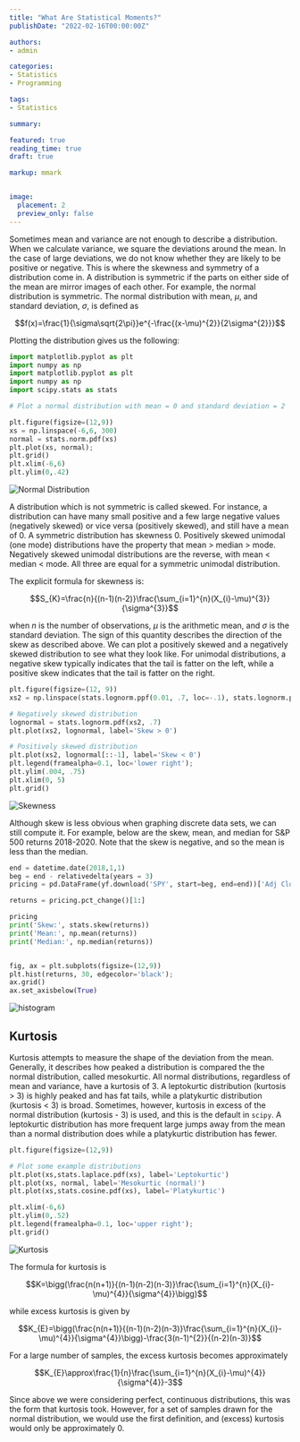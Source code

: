 ```yaml
---
title: "What Are Statistical Moments?"
publishDate: "2022-02-16T00:00:00Z"

authors:
- admin

categories:
- Statistics
- Programming

tags:
- Statistics

summary: 

featured: true
reading_time: true
draft: true

markup: mmark


image:
  placement: 2
  preview_only: false
---
```


Sometimes mean and variance are not enough to describe a distribution. When we calculate variance, we square the deviations around the mean. In the case of large deviations, we do not know whether they are likely to be positive or negative. This is where the skewness and symmetry of a distribution come in. A distribution is symmetric if the parts on either side of the mean are mirror images of each other. For example, the normal distribution is symmetric. The normal distribution with mean, $\mu$, and standard deviation, $\sigma$, is defined as

$$f(x)=\frac{1}{\sigma\sqrt{2\pi}}e^{-\frac{(x-\mu)^{2}}{2\sigma^{2}}}$$

Plotting the distribution gives us the following:

```python
import matplotlib.pyplot as plt
import numpy as np
import matplotlib.pyplot as plt
import numpy as np
import scipy.stats as stats

# Plot a normal distribution with mean = 0 and standard deviation = 2

plt.figure(figsize=(12,9))
xs = np.linspace(-6,6, 300)
normal = stats.norm.pdf(xs)
plt.plot(xs, normal);
plt.grid()
plt.xlim(-6,6)
plt.ylim(0,.42)
```
![Normal Distribution](normaldist.png)

A distribution which is not symmetric is called skewed. For instance, a distribution can have many small positive and a few large negative values (negatively skewed) or vice versa (positively skewed), and still have a mean of 0. A symmetric distribution has skewness 0. Positively skewed unimodal (one mode) distributions have the property that mean > median > mode. Negatively skewed unimodal distributions are the reverse, with mean < median < mode. All three are equal for a symmetric unimodal distribution.

The explicit formula for skewness is:

$$S_{K}=\frac{n}{(n-1)(n-2)}\frac{\sum_{i=1}^{n}(X_{i}-\mu)^{3}}{\sigma^{3}}$$

when $n$ is the number of observations, $\mu$ is the arithmetic mean, and $\sigma$ is the standard deviation. The sign of this quantity describes the direction of the skew as described above. We can plot a positively skewed and a negatively skewed distribution to see what they look like. For unimodal distributions, a negative skew typically indicates that the tail is fatter on the left, while a positive skew indicates that the tail is fatter on the right.

```python
plt.figure(figsize=(12, 9))
xs2 = np.linspace(stats.lognorm.ppf(0.01, .7, loc=-.1), stats.lognorm.ppf(0.99, .7, loc=-.1), 150)

# Negatively skewed distribution
lognormal = stats.lognorm.pdf(xs2, .7)
plt.plot(xs2, lognormal, label='Skew > 0')

# Positively skewed distribution
plt.plot(xs2, lognormal[::-1], label='Skew < 0')
plt.legend(framealpha=0.1, loc='lower right');
plt.ylim(.004, .75)
plt.xlim(0, 5)
plt.grid()
```

![Skewness](skewness.png)

Although skew is less obvious when graphing discrete data sets, we can still compute it. For example, below are the skew, mean, and median for S&P 500 returns 2018-2020. Note that the skew is negative, and so the mean is less than the median.

```python
end = datetime.date(2018,1,1)
beg = end - relativedelta(years = 3)
pricing = pd.DataFrame(yf.download('SPY', start=beg, end=end))['Adj Close']

returns = pricing.pct_change()[1:]

pricing
print('Skew:', stats.skew(returns))
print('Mean:', np.mean(returns))
print('Median:', np.median(returns))


fig, ax = plt.subplots(figsize=(12,9))
plt.hist(returns, 30, edgecolor='black');
ax.grid()
ax.set_axisbelow(True)
```
![histogram](histogram.png)

## Kurtosis

Kurtosis attempts to measure the shape of the deviation from the mean. Generally, it describes how peaked a distribution is compared the the normal distribution, called mesokurtic. All normal distributions, regardless of mean and variance, have a kurtosis of 3. A leptokurtic distribution (kurtosis > 3) is highly peaked and has fat tails, while a platykurtic distribution (kurtosis < 3) is broad. Sometimes, however, kurtosis in excess of the normal distribution (kurtosis - 3) is used, and this is the default in `scipy`. A leptokurtic distribution has more frequent large jumps away from the mean than a normal distribution does while a platykurtic distribution has fewer.

```python
plt.figure(figsize=(12,9))

# Plot some example distributions
plt.plot(xs,stats.laplace.pdf(xs), label='Leptokurtic')
plt.plot(xs, normal, label='Mesokurtic (normal)')
plt.plot(xs,stats.cosine.pdf(xs), label='Platykurtic')

plt.xlim(-6,6)
plt.ylim(0,.52)
plt.legend(framealpha=0.1, loc='upper right');
plt.grid()
```
![Kurtosis](kurtosis.png)

The formula for kurtosis is

$$K=\bigg(\frac{n(n+1)}{(n-1)(n-2)(n-3)}\frac{\sum_{i=1}^{n}(X_{i}-\mu)^{4}}{\sigma^{4}}\bigg)$$

while excess kurtosis is given by

$$K_{E}=\bigg(\frac{n(n+1)}{(n-1)(n-2)(n-3)}\frac{\sum_{i=1}^{n}(X_{i}-\mu)^{4}}{\sigma^{4}}\bigg)-\frac{3(n-1)^{2}}{(n-2)(n-3)}$$

For a large number of samples, the excess kurtosis becomes approximately

$$K_{E}\approx\frac{1}{n}\frac{\sum_{i=1}^{n}(X_{i}-\mu)^{4}}{\sigma^{4}}-3$$

Since above we were considering perfect, continuous distributions, this was the form that kurtosis took. However, for a set of samples drawn for the normal distribution, we would use the first definition, and (excess) kurtosis would only be approximately 0.